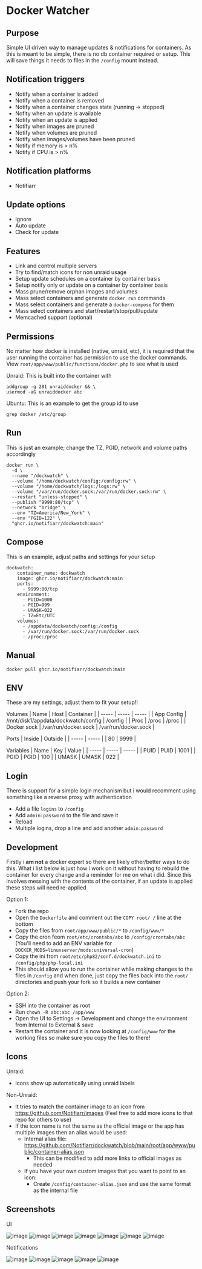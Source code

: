 # Docker Watcher

## Purpose
Simple UI driven way to manage updates & notifications for containers. As this is meant to be simple, there is no db container required or setup. This will save things it needs to files in the `/config` mount instead.

## Notification triggers
- Notify when a container is added
- Notify when a container is removed
- Notify when a container changes state (running -> stopped)
- Nofity when an update is available
- Notify when an update is applied
- Notify when images are pruned
- Notify when volumes are pruned
- Notify when images/volumes have been pruned
- Notify if memory is > n%
- Notify if CPU is > n%

## Notification platforms
- Notifiarr

## Update options
- Ignore
- Auto update
- Check for update

## Features
- Link and control multiple servers
- Try to find/match icons for non unraid usage
- Setup update schedules on a container by container basis
- Setup notify only or update on a container by container basis
- Mass prune/remove orphan images and volumes
- Mass select containers and generate `docker run` commands
- Mass select containers and generate a `docker-compose` for them
- Mass select containers and start/restart/stop/pull/update
- Memcached support (optional)

## Permissions
No matter how docker is installed (native, unraid, etc), it is required that the user running the container has permission to use the docker commands. View `root/app/www/public/functions/docker.php` to see what is used

Unraid: This is built into the container with
```
addgroup -g 281 unraiddocker && \
usermod -aG unraiddocker abc
```

Ubuntu: This is an example to get the group id to use
```
grep docker /etc/group
```

## Run
This is just an example; change the TZ, PGID, network and volume paths accordingly
```
docker run \
  -d \
  --name "/dockwatch" \
  --volume "/home/dockwatch/config:/config:rw" \
  --volume "/home/dockwatch/logs:/logs:rw" \
  --volume "/var/run/docker.sock:/var/run/docker.sock:rw" \
  --restart "unless-stopped" \
  --publish "9999:80/tcp" \
  --network "bridge" \
  --env "TZ=America/New_York" \
  --env "PGID=122" \
  "ghcr.io/notifiarr/dockwatch:main"
```

## Compose
This is an example, adjust paths and settings for your setup
```
dockwatch:
	container_name: dockwatch
	image: ghcr.io/notifiarr/dockwatch:main
	ports:
	  - 9999:80/tcp
	environment:
	  - PUID=1000
	  - PGID=999
	  - UMASK=022
	  - TZ=Etc/UTC
	volumes:
	  - /appdata/dockwatch/config:/config
	  - /var/run/docker.sock:/var/run/docker.sock
	  - /proc:/proc
```

## Manual
`docker pull ghcr.io/notifiarr/dockwatch:main`

## ENV
These are my settings, adjust them to fit your setup!!

Volumes
| Name | Host | Container |
| ----- | ----- | ----- |
| App Config | /mnt/disk1/appdata/dockwatch/config | /config |
| Proc | /proc | /proc |
| Docker sock | /var/run/docker.sock | /var/run/docker.sock |

Ports
| Inside | Outside |
| ----- | ----- |
| 80 | 9999 |

Variables
| Name | Key | Value |
| ----- | ----- | ----- |
| PUID | PUID | 1001 |
| PGID | PGID | 100 |
| UMASK | UMASK | 022 |

## Login
There is support for a simple login mechanism but i would recomment using something like a reverse proxy with authentication
- Add a file `logins` to `/config`
- Add `admin:password` to the file and save it
- Reload
- Multiple logins, drop a line and add another `admin:password`

## Development
Firstly i **am not** a docker expert so there are likely other/better ways to do this. What i list below is just how i work on it without having to rebuild the container for every change and a reminder for me on what i did. Since this involves messing with the contents of the container, if an update is applied these steps will need re-applied

Option 1:
- Fork the repo
- Open the `Dockerfile` and comment out the `COPY root/ /` line at the bottom
- Copy the files from `root/app/www/public/*` to `/config/www/*`
- Copy the cron feom `root/etc/crontabs/abc` to `/config/crontabs/abc` (You'll need to add an ENV variable for `DOCKER_MODS=linuxserver/mods:universal-cron`)
- Copy the ini from `root/etc/php82/conf.d/dockwatch.ini` to `/config/php/php-local.ini`
- This should allow you to run the container while making changes to the files in `/config` and when done, just copy the files back into the `root/` directories and push your fork so it builds a new container

Option 2:
- SSH into the container as root
- Run `chown -R abc:abc /app/www`
- Open the UI to Settings -> Development and change the environment from Internal to External & save
- Restart the container and it is now looking at `/config/www` for the working files so make sure you copy the files to there!

## Icons
Unraid:
- Icons show up automatically using unraid labels

Non-Unraid:
- It tries to match the container image to an icon from <https://github.com/Notifiarr/images> (Feel free to add more icons to that repo for others to use)
- If the icon name is not the same as the official image or the app has multiple images then an alias would be used:
	- Internal alias file: <https://github.com/Notifiarr/dockwatch/blob/main/root/app/www/public/container-alias.json>
  		- This can be modified to add more links to official images as needed
	- If you have your own custom images that you want to point to an icon:
		- Create `/config/container-alias.json` and use the same format as the internal file

## Screenshots
UI

![image](https://github.com/Notifiarr/dockwatch/assets/8321115/9bfd385e-9b2c-4881-95f5-31c64b073424)
![image](https://github.com/Notifiarr/dockwatch/assets/8321115/835e095a-ca5f-4671-852e-588276787c37)
![image](https://github.com/Notifiarr/dockwatch/assets/8321115/55f2d852-5dba-467a-b7a2-0243bb4bbe19)
![image](https://github.com/Notifiarr/dockwatch/assets/8321115/57b57a2a-808b-4ac9-85fe-60c71bbb57e5)
![image](https://github.com/Notifiarr/dockwatch/assets/8321115/de74591a-ae22-40ca-8232-e5d7d29d4083)
![image](https://github.com/Notifiarr/dockwatch/assets/8321115/ae518014-0c39-4f9a-871e-c285f3dbffde)
![image](https://github.com/Notifiarr/dockwatch/assets/8321115/93e66d78-ce87-4fbc-b8b3-de3ec547e9ac)

Notifications

![image](https://github.com/Notifiarr/dockwatch/assets/8321115/f3f3b7cc-646c-4eaf-a344-99d0c1c81767)
![image](https://github.com/Notifiarr/dockwatch/assets/8321115/c8f75b40-6564-40ab-96ac-afa4d9cc0e65)
![image](https://github.com/Notifiarr/dockwatch/assets/8321115/bae49f20-573f-4b7e-99f8-35abd5a7b932)
![image](https://github.com/Notifiarr/dockwatch/assets/8321115/217f4c81-3b84-40f8-b3ce-a51dabda0e1f)
![image](https://github.com/Notifiarr/dockwatch/assets/8321115/f48b47db-125c-4caa-bbdb-50de224861e2)


